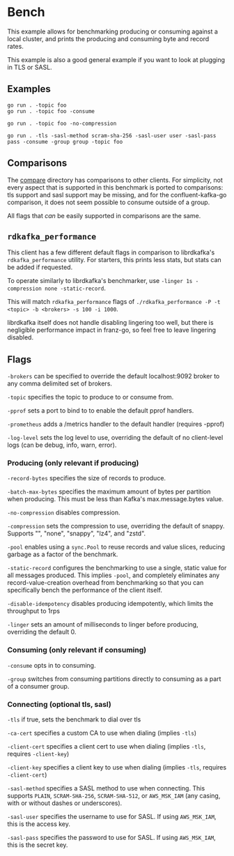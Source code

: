 # Bench

This example allows for benchmarking producing or consuming against a local
cluster, and prints the producing and consuming byte and record rates.

This example is also a good general example if you want to look at plugging
in TLS or SASL.

## Examples

```
go run . -topic foo
go run . -topic foo -consume

go run . -topic foo -no-compression

go run . -tls -sasl-method scram-sha-256 -sasl-user user -sasl-pass pass -consume -group group -topic foo
```

## Comparisons

The [compare](./compare) directory has comparisons to other clients. For
simplicity, not every aspect that is supported in this benchmark is ported to
comparisons: tls support and sasl support may be missing, and for the
confluent-kafka-go comparison, it does not seem possible to consume outside of
a group.

All flags that _can_ be easily supported in comparisons are the same.

## `rdkafka_performance`

This client has a few different default flags in comparison to librdkafka's
`rdkafka_performance` utility. For starters, this prints less stats, but stats
can be added if requested.

To operate similarly to librdkafka's benchmarker, use `-linger 1s -compression none -static-record`.

This will match `rdkafka_performance` flags of `./rdkafka_performance -P -t <topic> -b <brokers> -s 100 -i 1000`.

librdkafka itself does not handle disabling lingering too well, but there is
negligible performance impact in franz-go, so feel free to leave lingering
disabled.

## Flags

`-brokers` can be specified to override the default localhost:9092 broker to
any comma delimited set of brokers.

`-topic` specifies the topic to produce to or consume from.

`-pprof` sets a port to bind to to enable the default pprof handlers.

`-prometheus` adds a /metrics handler to the default handler (requires -pprof)

`-log-level` sets the log level to use, overriding the default of no client-level logs (can be debug, info, warn, error).

### Producing (only relevant if producing)

`-record-bytes` specifies the size of records to produce.

`-batch-max-bytes` specifies the maximum amount of bytes per partition when producing. This must be less than Kafka's max.message.bytes value.

`-no-compression` disables compression.

`-compression` sets the compression to use, overriding the default of snappy. Supports "", "none", "snappy", "lz4", and "zstd".

`-pool` enables using a `sync.Pool` to reuse records and value slices, reducing
garbage as a factor of the benchmark.

`-static-record` configures the benchmarking to use a single, static value for
all messages produced. This implies `-pool`, and completely eliminates any
record-value-creation overhead from benchmarking so that you can specifically
bench the performance of the client itself.

`-disable-idempotency` disables producing idempotently, which limits the throughput to 1rps

`-linger` sets an amount of milliseconds to linger before producing, overriding the default 0.

### Consuming (only relevant if consuming)

`-consume` opts in to consuming.

`-group` switches from consuming partitions directly to consuming as a part of
a consumer group.


### Connecting (optional tls, sasl)

`-tls` if true, sets the benchmark to dial over tls

`-ca-cert` specifies a custom CA to use when dialing (implies `-tls`)

`-client-cert` specifies a client cert to use when dialing (implies `-tls`, requires `-client-key`)

`-client-key` specifies a client key to use when dialing (implies `-tls`, requires `-client-cert`)

`-sasl-method` specifies a SASL method to use when connecting. This supports
`PLAIN`, `SCRAM-SHA-256`, `SCRAM-SHA-512`, or `AWS_MSK_IAM` (any casing, with
or without dashes or underscores).

`-sasl-user` specifies the username to use for SASL. If using `AWS_MSK_IAM`,
this is the access key.

`-sasl-pass` specifies the password to use for SASL. If using `AWS_MSK_IAM`,
this is the secret key.
